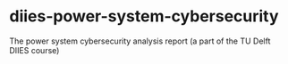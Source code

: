 # diies-power-system-cybersecurity
The power system cybersecurity analysis report (a part of the TU Delft DIIES course)
